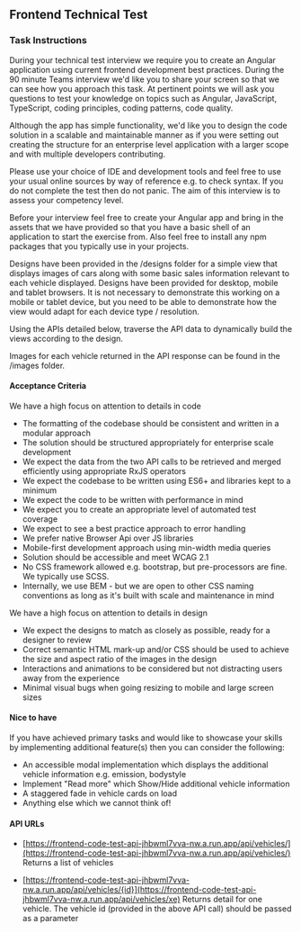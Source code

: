 ## Frontend Technical Test


### Task Instructions

During your technical test interview we require you to create an Angular application using current frontend development best practices. During the 90 minute Teams interview we'd like you to share your screen so that we can see how you approach this task. At pertinent points we will ask you questions to test your knowledge on topics such as Angular, JavaScript, TypeScript, coding principles, coding patterns, code quality. 

Although the app has simple functionality, we'd like you to design the code solution in a scalable and maintainable manner as if you were setting out creating the structure for an enterprise level application with a larger scope and with multiple developers contributing.

Please use your choice of IDE and development tools and feel free to use your usual online sources by way of reference e.g. to check syntax. If you do not complete the test then do not panic. The aim of this interview is to assess your competency level.

Before your interview feel free to create your Angular app and bring in the assets that we have provided so that you have a basic shell of an application to start the exercise from. Also feel free to install any npm packages that you typically use in your projects.

Designs have been provided in the /designs folder for a simple view that displays images of cars along with some basic sales information relevant to each vehicle displayed. Designs have been provided for desktop, mobile and tablet browsers. It is not necessary to demonstrate this working on a mobile or tablet device, but you need to be able to demonstrate how the view would adapt for each device type / resolution.

Using the APIs detailed below, traverse the API data to dynamically build the views according to the design.

Images for each vehicle returned in the API response can be found in the /images folder.

#### Acceptance Criteria
We have a high focus on attention to details in code

* The formatting of the codebase should be consistent and written in a modular approach
* The solution should be structured appropriately for enterprise scale development
* We expect the data from the two API calls to be retrieved and merged efficiently using appropriate RxJS operators
* We expect the codebase to be written using ES6+ and libraries kept to a minimum
* We expect the code to be written with performance in mind
* We expect you to create an appropriate level of automated test coverage
* We expect to see a best practice approach to error handling
* We prefer native Browser Api over JS libraries
* Mobile-first development approach using min-width media queries
* Solution should be accessible and meet WCAG 2.1
* No CSS framework allowed e.g. bootstrap, but pre-processors are fine. We typically use SCSS.
* Internally, we use BEM - but we are open to other CSS naming conventions as long as it's built with scale and maintenance in mind

We have a high focus on attention to details in design

* We expect the designs to match as closely as possible, ready for a designer to review
* Correct semantic HTML mark-up and/or CSS should be used to achieve the size and aspect ratio of the images in the design
* Interactions and animations to be considered but not distracting users away from the experience
* Minimal visual bugs when going resizing to mobile and large screen sizes

#### Nice to have
If you have achieved primary tasks and would like to showcase your skills by implementing additional feature(s) then you can consider the following:

* An accessible modal implementation which displays the additional vehicle information e.g. emission, bodystyle
* Implement "Read more" which Show/Hide additional vehicle information
* A staggered fade in vehicle cards on load
* Anything else which we cannot think of!


#### API URLs
* [https://frontend-code-test-api-jhbwml7vva-nw.a.run.app/api/vehicles/](https://frontend-code-test-api-jhbwml7vva-nw.a.run.app/api/vehicles/)
  Returns a list of vehicles

* [https://frontend-code-test-api-jhbwml7vva-nw.a.run.app/api/vehicles/{id}](https://frontend-code-test-api-jhbwml7vva-nw.a.run.app/api/vehicles/xe)
  Returns detail for one vehicle. The vehicle id (provided in the above API call) should be passed as a parameter


